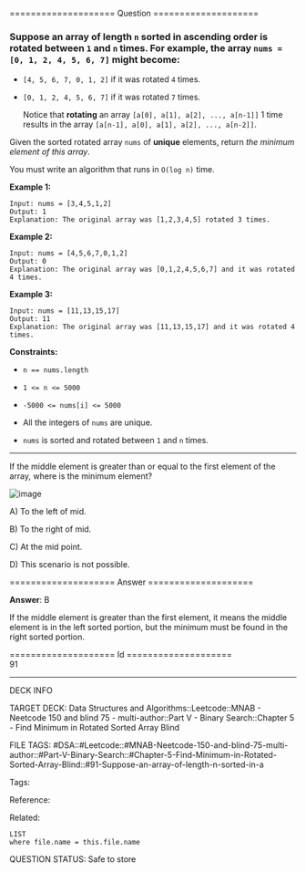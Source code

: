 ==================== Question ====================  

### Suppose an array of length `n` sorted in ascending order is **rotated** between `1` and `n` times. For example, the array `nums = [0, 1, 2, 4, 5, 6, 7]` might become:

- `[4, 5, 6, 7, 0, 1, 2]` if it was rotated `4` times.

- `[0, 1, 2, 4, 5, 6, 7]` if it was rotated `7` times.

  Notice that **rotating** an array `[a[0], a[1], a[2], ..., a[n-1]]` 1 time results in the array `[a[n-1], a[0], a[1], a[2], ..., a[n-2]]`.

Given the sorted rotated array `nums` of **unique** elements, return _the minimum element of this array_.

You must write an algorithm that runs in `O(log n)` time.

**Example 1:**

<!-- codeblock-start -->
<pre><code>Input: nums = [3,4,5,1,2]
Output: 1
Explanation: The original array was [1,2,3,4,5] rotated 3 times.
</code></pre>
<!-- codeblock-end -->

**Example 2:**

<!-- codeblock-start -->
<pre><code>Input: nums = [4,5,6,7,0,1,2]
Output: 0
Explanation: The original array was [0,1,2,4,5,6,7] and it was rotated 4 times.
</code></pre>
<!-- codeblock-end -->

**Example 3:**

<!-- codeblock-start -->
<pre><code>Input: nums = [11,13,15,17]
Output: 11
Explanation: The original array was [11,13,15,17] and it was rotated 4 times.
</code></pre>
<!-- codeblock-end -->

**Constraints:**

- `n == nums.length`

- `1 <= n <= 5000`

- `-5000 <= nums[i] <= 5000`

- All the integers of `nums` are unique.

- `nums` is sorted and rotated between `1` and `n` times.

---

If the middle element is greater than or equal to the first element of the array, where is the minimum element?

![image](https://imagedelivery.net/CLfkmk9Wzy8_9HRyug4EVA/c5da4e6e-997d-4ccc-952d-9dd0360f9200/public)

A) To the left of mid.

B) To the right of mid.

C) At the mid point.

D) This scenario is not possible.  

==================== Answer ====================  

**Answer**: B

If the middle element is greater than the first element, it means the middle element is in the left sorted portion, but the minimum must be found in the right sorted portion.

==================== Id ====================  
91

---

DECK INFO

TARGET DECK: Data Structures and Algorithms::Leetcode::MNAB - Neetcode 150 and blind 75 - multi-author::Part V - Binary Search::Chapter 5 - Find Minimum in Rotated Sorted Array Blind

FILE TAGS: #DSA::#Leetcode::#MNAB-Neetcode-150-and-blind-75-multi-author::#Part-V-Binary-Search::#Chapter-5-Find-Minimum-in-Rotated-Sorted-Array-Blind::#91-Suppose-an-array-of-length-n-sorted-in-a

Tags:

Reference:

Related:

```dataview
LIST
where file.name = this.file.name
```
QUESTION STATUS: Safe to store

